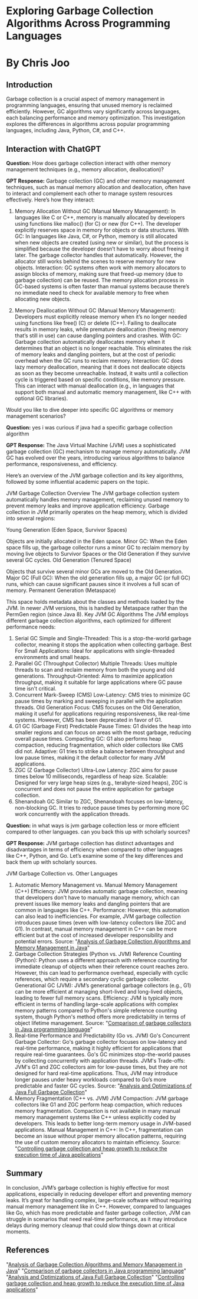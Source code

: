 # **Exploring Garbage Collection Algorithms Across Programming Languages**
# By Chris Joo

## **Introduction**
Garbage collection is a crucial aspect of memory management in programming languages, ensuring that unused memory is reclaimed efficiently. However, GC algorithms vary significantly across languages, each balancing performance and memory optimization. This investigation explores the differences in algorithms across popular programming languages, including Java, Python, C#, and C++.

## Interaction with ChatGPT
**Question:** How does garbage collection interact with other memory management techniques (e.g., memory allocation, deallocation)?

**GPT Response:**
Garbage collection (GC) and other memory management techniques, such as manual memory allocation and deallocation, often have to interact and complement each other to manage system resources effectively. Here’s how they interact:

1. Memory Allocation
Without GC (Manual Memory Management): In languages like C or C++, memory is manually allocated by developers using functions like malloc() (for C) or new (for C++). The developer explicitly reserves space in memory for objects or data structures.
With GC: In languages like Java, C#, or Python, memory is still allocated when new objects are created (using new or similar), but the process is simplified because the developer doesn’t have to worry about freeing it later. The garbage collector handles that automatically. However, the allocator still works behind the scenes to reserve memory for new objects.
Interaction: GC systems often work with memory allocators to assign blocks of memory, making sure that freed-up memory (due to garbage collection) can be reused. The memory allocation process in GC-based systems is often faster than manual systems because there’s no immediate need to check for available memory to free when allocating new objects.

2. Memory Deallocation
Without GC (Manual Memory Management): Developers must explicitly release memory when it’s no longer needed using functions like free() (C) or delete (C++). Failing to deallocate results in memory leaks, while premature deallocation (freeing memory that’s still in use) can cause dangling pointers and crashes.
With GC: Garbage collection automatically deallocates memory when it determines that an object is no longer reachable. This eliminates the risk of memory leaks and dangling pointers, but at the cost of periodic overhead when the GC runs to reclaim memory.
Interaction: GC does lazy memory deallocation, meaning that it does not deallocate objects as soon as they become unreachable. Instead, it waits until a collection cycle is triggered based on specific conditions, like memory pressure. This can interact with manual deallocation (e.g., in languages that support both manual and automatic memory management, like C++ with optional GC libraries).

Would you like to dive deeper into specific GC algorithms or memory management scenarios?

**Question:** yes i was curious if java had a specific garbage collection algorithm

**GPT Response:** 
The Java Virtual Machine (JVM) uses a sophisticated garbage collection (GC) mechanism to manage memory automatically. JVM GC has evolved over the years, introducing various algorithms to balance performance, responsiveness, and efficiency.

Here’s an overview of the JVM garbage collection and its key algorithms, followed by some influential academic papers on the topic.

JVM Garbage Collection Overview
The JVM garbage collection system automatically handles memory management, reclaiming unused memory to prevent memory leaks and improve application efficiency. Garbage collection in JVM primarily operates on the heap memory, which is divided into several regions:

Young Generation (Eden Space, Survivor Spaces)

Objects are initially allocated in the Eden space.
Minor GC: When the Eden space fills up, the garbage collector runs a minor GC to reclaim memory by moving live objects to Survivor Spaces or the Old Generation if they survive several GC cycles.
Old Generation (Tenured Space)

Objects that survive several minor GCs are moved to the Old Generation.
Major GC (Full GC): When the old generation fills up, a major GC (or full GC) runs, which can cause significant pauses since it involves a full scan of memory.
Permanent Generation (Metaspace)

This space holds metadata about the classes and methods loaded by the JVM. In newer JVM versions, this is handled by Metaspace rather than the PermGen region (since Java 8).
Key JVM GC Algorithms
The JVM employs different garbage collection algorithms, each optimized for different performance needs:

1. Serial GC
Simple and Single-Threaded: This is a stop-the-world garbage collector, meaning it stops the application when collecting garbage.
Best For Small Applications: Ideal for applications with single-threaded environments and small heaps.
2. Parallel GC (Throughput Collector)
Multiple Threads: Uses multiple threads to scan and reclaim memory from both the young and old generations.
Throughput-Oriented: Aims to maximize application throughput, making it suitable for large applications where GC pause time isn't critical.
3. Concurrent Mark-Sweep (CMS)
Low-Latency: CMS tries to minimize GC pause times by marking and sweeping in parallel with the application threads.
Old Generation Focus: CMS focuses on the Old Generation, making it useful for applications requiring responsiveness, like real-time systems. However, CMS has been deprecated in favor of G1.
4. G1 GC (Garbage First)
Predictable Pause Times: G1 divides the heap into smaller regions and can focus on areas with the most garbage, reducing overall pause times.
Compacting GC: G1 also performs heap compaction, reducing fragmentation, which older collectors like CMS did not.
Adaptive: G1 tries to strike a balance between throughput and low pause times, making it the default collector for many JVM applications.
5. ZGC (Z Garbage Collector)
Ultra-Low Latency: ZGC aims for pause times below 10 milliseconds, regardless of heap size.
Scalable: Designed for very large heap sizes (e.g., terabyte-sized heaps), ZGC is concurrent and does not pause the entire application for garbage collection.
6. Shenandoah GC
Similar to ZGC, Shenandoah focuses on low-latency, non-blocking GC. It tries to reduce pause times by performing more GC work concurrently with the application threads.

**Question:** in what ways is jvm garbage collection less or more efficient compared to other languages. can you back this up with scholarly sources?

**GPT Response:**
JVM garbage collection has distinct advantages and disadvantages in terms of efficiency when compared to other languages like C++, Python, and Go. Let’s examine some of the key differences and back them up with scholarly sources.

JVM Garbage Collection vs. Other Languages
1. Automatic Memory Management vs. Manual Memory Management (C++)
Efficiency: JVM provides automatic garbage collection, meaning that developers don't have to manually manage memory, which can prevent issues like memory leaks and dangling pointers that are common in languages like C++.
Performance: However, this automation can also lead to inefficiencies. For example, JVM garbage collection introduces pause times (even with low-latency collectors like ZGC and G1). In contrast, manual memory management in C++ can be more efficient but at the cost of increased developer responsibility and potential errors.
Source: "[Analysis of Garbage Collection Algorithms and Memory Management in Java](https://ieeexplore.ieee.org/abstract/document/8756844)"
2. Garbage Collection Strategies (Python vs. JVM)
Reference Counting (Python): Python uses a different approach with reference counting for immediate cleanup of objects when their reference count reaches zero. However, this can lead to performance overhead, especially with cyclic references, which require a secondary cyclic garbage collector.
Generational GC (JVM): JVM’s generational garbage collectors (e.g., G1) can be more efficient at managing short-lived and long-lived objects, leading to fewer full memory scans.
Efficiency: JVM is typically more efficient in terms of handling large-scale applications with complex memory patterns compared to Python's simple reference counting system, though Python's method offers more predictability in terms of object lifetime management.
Source: "[Comparison of garbage collectors in Java programming language](https://ieeexplore.ieee.org/abstract/document/8400277)"
3. Real-time Performance and Predictability (Go vs. JVM)
Go's Concurrent Garbage Collector: Go's garbage collector focuses on low-latency and real-time performance, making it highly efficient for applications that require real-time guarantees. Go's GC minimizes stop-the-world pauses by collecting concurrently with application threads.
JVM's Trade-offs: JVM's G1 and ZGC collectors aim for low-pause times, but they are not designed for hard real-time applications. Thus, JVM may introduce longer pauses under heavy workloads compared to Go’s more predictable and faster GC cycles.
Source: "[Analysis and Optimizations of Java Full Garbage Collection](https://dl.acm.org/doi/abs/10.1145/3265723.3265735)"
4. Memory Fragmentation (C++ vs. JVM)
JVM Compaction: JVM garbage collectors like G1 and ZGC perform heap compaction, which reduces memory fragmentation. Compaction is not available in many manual memory management systems like C++ unless explicitly coded by developers. This leads to better long-term memory usage in JVM-based applications.
Manual Management in C++: In C++, fragmentation can become an issue without proper memory allocation patterns, requiring the use of custom memory allocators to maintain efficiency.
Source: "[Controlling garbage collection and heap growth to reduce the execution time of Java applications](https://dl.acm.org/doi/abs/10.1145/1152649.1152652)"


## Summary
In conclusion, JVM’s garbage collection is highly effective for most applications, especially in reducing developer effort and preventing memory leaks. It’s great for handling complex, large-scale software without requiring manual memory management like in C++. However, compared to languages like Go, which has more predictable and faster garbage collection, JVM can struggle in scenarios that need real-time performance, as it may introduce delays during memory cleanup that could slow things down at critical moments.

## References
"[Analysis of Garbage Collection Algorithms and Memory Management in Java](https://ieeexplore.ieee.org/abstract/document/8756844)"
"[Comparison of garbage collectors in Java programming language](https://ieeexplore.ieee.org/abstract/document/8400277)"
"[Analysis and Optimizations of Java Full Garbage Collection](https://dl.acm.org/doi/abs/10.1145/3265723.3265735)"
"[Controlling garbage collection and heap growth to reduce the execution time of Java applications](https://dl.acm.org/doi/abs/10.1145/1152649.1152652)"
